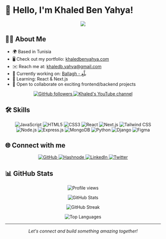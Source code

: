 # 👋 Hello, I'm Khaled Ben Yahya!

<p align="center">
  <img src="https://readme-typing-svg.herokuapp.com/?lines=Software+Developer;Full+Stack+Enthusiast;Always+learning+new+things&font=Fira%20Code&center=true&width=380&height=50">
</p>

## 👨‍💻 About Me

- 🌍 Based in Tunisia
- 🖥️ Check out my portfolio: [khaledbenyahya.com](http://khaledbenyahya.com)
- ✉️ Reach me at: [khaledb.yahya@gmail.com](mailto:khaledb.yahya@gmail.com)
- 🚀 Currently working on: [Ballagh - بلَّغ](https://github.com/kingmathers92/ballagh-app)
- 🧠 Learning: React & Next.js
- 🤝 Open to collaborate on exciting frontend/backend projects

<p align="center">
  <a href="https://www.github.com/kingmathers92" target="_blank" rel="noreferrer">
    <img src="https://img.shields.io/github/followers/kingmathers92?logo=github&style=for-the-badge&color=0891b2&labelColor=1c1917" alt="GitHub followers" />
  </a>
  <a href="http://youtube.com/@devstuff92?sub_confirmation=1" target="_blank" rel="noreferrer">
    <img src="https://img.shields.io/youtube/channel/views/UCEA2cmmXXvB6Cx13k3LN8OQ?style=for-the-badge&logo=youtube&label=Youtube Views&color=FF0000" alt="Khaled's YouTube channel"/>
  </a>
</p>

## 🛠️ Skills

<p align="center">
  <img src="https://img.shields.io/badge/JavaScript-F7DF1E?style=for-the-badge&logo=javascript&logoColor=black" alt="JavaScript" />
  <img src="https://img.shields.io/badge/HTML5-E34F26?style=for-the-badge&logo=html5&logoColor=white" alt="HTML5" />
  <img src="https://img.shields.io/badge/CSS3-1572B6?style=for-the-badge&logo=css3&logoColor=white" alt="CSS3" />
  <img src="https://img.shields.io/badge/React-20232A?style=for-the-badge&logo=react&logoColor=61DAFB" alt="React" />
  <img src="https://img.shields.io/badge/Next.js-000000?style=for-the-badge&logo=next.js&logoColor=white" alt="Next.js" />
  <img src="https://img.shields.io/badge/Tailwind_CSS-38B2AC?style=for-the-badge&logo=tailwind-css&logoColor=white" alt="Tailwind CSS" />
  <img src="https://img.shields.io/badge/Node.js-43853D?style=for-the-badge&logo=node.js&logoColor=white" alt="Node.js" />
  <img src="https://img.shields.io/badge/Express.js-404D59?style=for-the-badge" alt="Express.js" />
  <img src="https://img.shields.io/badge/MongoDB-4EA94B?style=for-the-badge&logo=mongodb&logoColor=white" alt="MongoDB" />
  <img src="https://img.shields.io/badge/Python-3776AB?style=for-the-badge&logo=python&logoColor=white" alt="Python" />
  <img src="https://img.shields.io/badge/Django-092E20?style=for-the-badge&logo=django&logoColor=white" alt="Django" />
  <img src="https://img.shields.io/badge/Figma-F24E1E?style=for-the-badge&logo=figma&logoColor=white" alt="Figma" />
</p>

## 🌐 Connect with me

<p align="center">
  <a href="https://www.github.com/kingmathers92" target="_blank" rel="noreferrer">
    <img src="https://img.shields.io/badge/GitHub-100000?style=for-the-badge&logo=github&logoColor=white" alt="GitHub" />
  </a>
  <a href="https://khaledbenyahya.hashnode.dev" target="_blank" rel="noreferrer">
    <img src="https://img.shields.io/badge/Hashnode-2962FF?style=for-the-badge&logo=hashnode&logoColor=white" alt="Hashnode" />
  </a>
  <a href="https://www.linkedin.com/in/khaledbenyahya" target="_blank" rel="noreferrer">
    <img src="https://img.shields.io/badge/LinkedIn-0077B5?style=for-the-badge&logo=linkedin&logoColor=white" alt="LinkedIn" />
  </a>
  <a href="https://www.twitter.com/khaledbenyahya_" target="_blank" rel="noreferrer">
    <img src="https://img.shields.io/badge/Twitter-1DA1F2?style=for-the-badge&logo=twitter&logoColor=white" alt="Twitter" />
  </a>
</p>

## 📊 GitHub Stats

<p align="center">
  <img src="https://komarev.com/ghpvc/?username=kingmathers92&color=blueviolet&style=flat-square&label=Profile+Views" alt="Profile views" />
</p>

<p align="center">
  <img src="https://github-readme-stats.vercel.app/api?username=kingmathers92&theme=vue-dark&show_icons=true&hide_border=true&count_private=true" alt="GitHub Stats" />
</p>

<p align="center">
  <img src="https://github-readme-streak-stats.herokuapp.com/?user=kingmathers92&theme=vue-dark&hide_border=true" alt="GitHub Streak" />
</p>

<p align="center">
  <img src="https://github-readme-stats.vercel.app/api/top-langs/?username=kingmathers92&theme=vue-dark&show_icons=true&hide_border=true&layout=compact" alt="Top Languages" />
</p>

---

<p align="center">
  <i>Let's connect and build something amazing together!</i>
</p>
